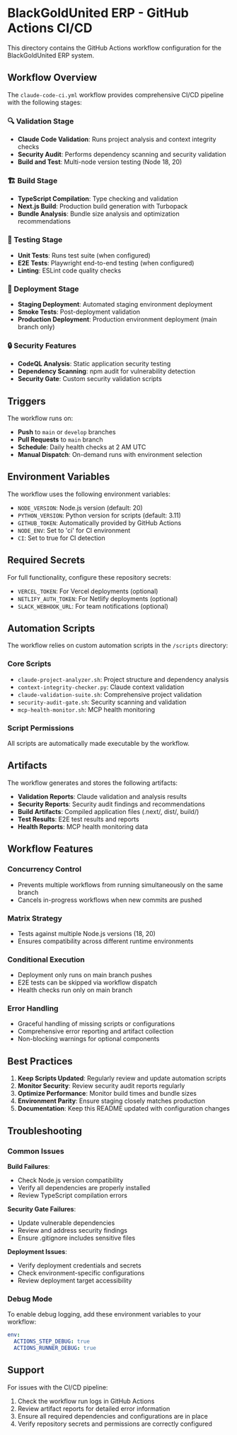 # BlackGoldUnited ERP - GitHub Actions CI/CD

This directory contains the GitHub Actions workflow configuration for the BlackGoldUnited ERP system.

## Workflow Overview

The `claude-code-ci.yml` workflow provides comprehensive CI/CD pipeline with the following stages:

### 🔍 Validation Stage
- **Claude Code Validation**: Runs project analysis and context integrity checks
- **Security Audit**: Performs dependency scanning and security validation
- **Build and Test**: Multi-node version testing (Node 18, 20)

### 🏗️ Build Stage
- **TypeScript Compilation**: Type checking and validation
- **Next.js Build**: Production build generation with Turbopack
- **Bundle Analysis**: Bundle size analysis and optimization recommendations

### 🧪 Testing Stage
- **Unit Tests**: Runs test suite (when configured)
- **E2E Tests**: Playwright end-to-end testing (when configured)
- **Linting**: ESLint code quality checks

### 🚀 Deployment Stage
- **Staging Deployment**: Automated staging environment deployment
- **Smoke Tests**: Post-deployment validation
- **Production Deployment**: Production environment deployment (main branch only)

### 🔒 Security Features
- **CodeQL Analysis**: Static application security testing
- **Dependency Scanning**: npm audit for vulnerability detection
- **Security Gate**: Custom security validation scripts

## Triggers

The workflow runs on:
- **Push** to `main` or `develop` branches
- **Pull Requests** to `main` branch
- **Schedule**: Daily health checks at 2 AM UTC
- **Manual Dispatch**: On-demand runs with environment selection

## Environment Variables

The workflow uses the following environment variables:
- `NODE_VERSION`: Node.js version (default: 20)
- `PYTHON_VERSION`: Python version for scripts (default: 3.11)
- `GITHUB_TOKEN`: Automatically provided by GitHub Actions
- `NODE_ENV`: Set to 'ci' for CI environment
- `CI`: Set to true for CI detection

## Required Secrets

For full functionality, configure these repository secrets:
- `VERCEL_TOKEN`: For Vercel deployments (optional)
- `NETLIFY_AUTH_TOKEN`: For Netlify deployments (optional)
- `SLACK_WEBHOOK_URL`: For team notifications (optional)

## Automation Scripts

The workflow relies on custom automation scripts in the `/scripts` directory:

### Core Scripts
- `claude-project-analyzer.sh`: Project structure and dependency analysis
- `context-integrity-checker.py`: Claude context validation
- `claude-validation-suite.sh`: Comprehensive project validation
- `security-audit-gate.sh`: Security scanning and validation
- `mcp-health-monitor.sh`: MCP health monitoring

### Script Permissions
All scripts are automatically made executable by the workflow.

## Artifacts

The workflow generates and stores the following artifacts:
- **Validation Reports**: Claude validation and analysis results
- **Security Reports**: Security audit findings and recommendations
- **Build Artifacts**: Compiled application files (.next/, dist/, build/)
- **Test Results**: E2E test results and reports
- **Health Reports**: MCP health monitoring data

## Workflow Features

### Concurrency Control
- Prevents multiple workflows from running simultaneously on the same branch
- Cancels in-progress workflows when new commits are pushed

### Matrix Strategy
- Tests against multiple Node.js versions (18, 20)
- Ensures compatibility across different runtime environments

### Conditional Execution
- Deployment only runs on main branch pushes
- E2E tests can be skipped via workflow dispatch
- Health checks run only on main branch

### Error Handling
- Graceful handling of missing scripts or configurations
- Comprehensive error reporting and artifact collection
- Non-blocking warnings for optional components

## Best Practices

1. **Keep Scripts Updated**: Regularly review and update automation scripts
2. **Monitor Security**: Review security audit reports regularly
3. **Optimize Performance**: Monitor build times and bundle sizes
4. **Environment Parity**: Ensure staging closely matches production
5. **Documentation**: Keep this README updated with configuration changes

## Troubleshooting

### Common Issues

**Build Failures**:
- Check Node.js version compatibility
- Verify all dependencies are properly installed
- Review TypeScript compilation errors

**Security Gate Failures**:
- Update vulnerable dependencies
- Review and address security findings
- Ensure .gitignore includes sensitive files

**Deployment Issues**:
- Verify deployment credentials and secrets
- Check environment-specific configurations
- Review deployment target accessibility

### Debug Mode

To enable debug logging, add these environment variables to your workflow:
```yaml
env:
  ACTIONS_STEP_DEBUG: true
  ACTIONS_RUNNER_DEBUG: true
```

## Support

For issues with the CI/CD pipeline:
1. Check the workflow run logs in GitHub Actions
2. Review artifact reports for detailed error information
3. Ensure all required dependencies and configurations are in place
4. Verify repository secrets and permissions are correctly configured